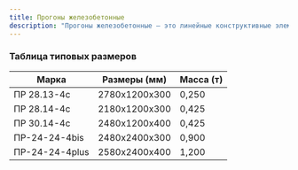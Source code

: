 ```yaml
---
title: Прогоны железобетонные
description: "Прогоны железобетонные – это линейные конструктивные элементы, предназначенные для опирания плит покрытий и перекрытий. Они передают нагрузку на несущие стены или колонны здания и обеспечивают надежность всей конструкции."
---
```


### Таблица типовых размеров

| Марка | Размеры (мм) | Масса (т) |
|-------|--------------|-----------|
| ПР 28.13-4с | 2780x1200x300 | 0,250 |
| ПР 28.14-4с | 2180x1200x300 | 0,425 |
| ПР 30.14-4с | 2480x1200x400 | 0,425 |
| ПР-24-24-4bis | 2480x2400x300 | 0,900 |
| ПР-24-24-4plus | 2580x2400x400 | 1,200 |
